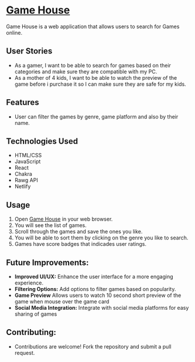 
# [Game House](https://aslan-gamehouse-mammadov.netlify.app/)

Game House is a web application that allows users to search for Games online.

## User Stories

- As a gamer, I want to be able to search for games based on their categories and make sure they are compatible with my PC.
- As a mother of 4 kids, I want to be able to watch the preview of the game before i purchase it so I can make sure they are safe for my kids.

## Features

- User can filter the games by genre, game platform and also by their name.

## Technologies Used

- HTML/CSS
- JavaScript
- React
- Chakra
- Rawg API
- Netlify

## Usage

1. Open [Game House](https://aslan-gamehouse-mammadov.netlify.app/) in your web browser.
2. You will see the list of games.
3. Scroll through the games and save the ones you like.
4. You will be able to sort them by clicking on the genre you like to search.
5. Games have score badges that indicades user ratings.

## Future Improvements:
- **Improved UI/UX:** Enhance the user interface for a more engaging experience.
- **Filtering Options:** Add options to filter games based on popularity.
- **Game Preview** Allows users to watch 10 second short preview of the game when mouse over the game card
- **Social Media Integration:** Integrate with social media platforms for easy sharing of games

## Contributing:
- Contributions are welcome! Fork the repository and submit a pull request.
